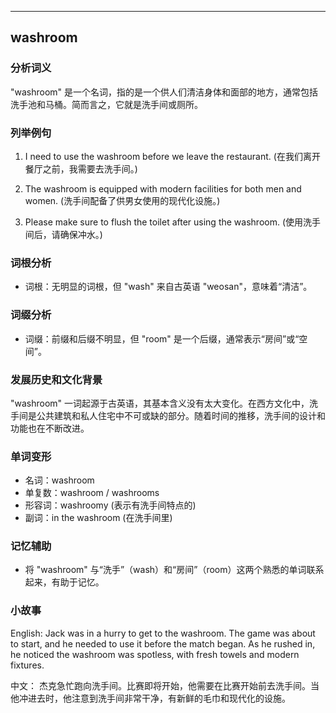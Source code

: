 
---------------
## washroom
### 分析词义
"washroom" 是一个名词，指的是一个供人们清洁身体和面部的地方，通常包括洗手池和马桶。简而言之，它就是洗手间或厕所。

### 列举例句
1. I need to use the washroom before we leave the restaurant.
   (在我们离开餐厅之前，我需要去洗手间。)

2. The washroom is equipped with modern facilities for both men and women.
   (洗手间配备了供男女使用的现代化设施。)

3. Please make sure to flush the toilet after using the washroom.
   (使用洗手间后，请确保冲水。)

### 词根分析
- 词根：无明显的词根，但 "wash" 来自古英语 "weosan"，意味着“清洁”。

### 词缀分析
- 词缀：前缀和后缀不明显，但 "room" 是一个后缀，通常表示“房间”或“空间”。

### 发展历史和文化背景
"washroom" 一词起源于古英语，其基本含义没有太大变化。在西方文化中，洗手间是公共建筑和私人住宅中不可或缺的部分。随着时间的推移，洗手间的设计和功能也在不断改进。

### 单词变形
- 名词：washroom
- 单复数：washroom / washrooms
- 形容词：washroomy (表示有洗手间特点的)
- 副词：in the washroom (在洗手间里)

### 记忆辅助
- 将 "washroom" 与“洗手”（wash）和“房间”（room）这两个熟悉的单词联系起来，有助于记忆。

### 小故事
English:
Jack was in a hurry to get to the washroom. The game was about to start, and he needed to use it before the match began. As he rushed in, he noticed the washroom was spotless, with fresh towels and modern fixtures.

中文：
杰克急忙跑向洗手间。比赛即将开始，他需要在比赛开始前去洗手间。当他冲进去时，他注意到洗手间非常干净，有新鲜的毛巾和现代化的设施。

